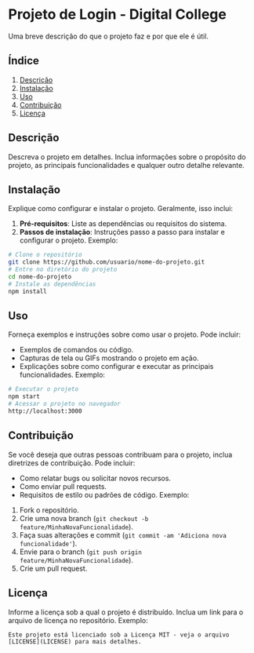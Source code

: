 # Projeto de Login - Digital College
Uma breve descrição do que o projeto faz e por que ele é útil.
## Índice
1. [Descrição](#descrição)
2. [Instalação](#instalação)
3. [Uso](#uso)
4. [Contribuição](#contribuição)
5. [Licença](#licença)
## Descrição
Descreva o projeto em detalhes. Inclua informações sobre o propósito do projeto, as principais funcionalidades e qualquer outro detalhe relevante.
## Instalação
Explique como configurar e instalar o projeto. Geralmente, isso inclui:
1. **Pré-requisitos**: Liste as dependências ou requisitos do sistema.
2. **Passos de instalação**: Instruções passo a passo para instalar e configurar o projeto.
Exemplo:
```bash
# Clone o repositório
git clone https://github.com/usuario/nome-do-projeto.git
# Entre no diretório do projeto
cd nome-do-projeto
# Instale as dependências
npm install
```
## Uso
Forneça exemplos e instruções sobre como usar o projeto. Pode incluir:
- Exemplos de comandos ou código.
- Capturas de tela ou GIFs mostrando o projeto em ação.
- Explicações sobre como configurar e executar as principais funcionalidades.
Exemplo:
```bash
# Executar o projeto
npm start
# Acessar o projeto no navegador
http://localhost:3000
```
## Contribuição
Se você deseja que outras pessoas contribuam para o projeto, inclua diretrizes de contribuição. Pode incluir:
- Como relatar bugs ou solicitar novos recursos.
- Como enviar pull requests.
- Requisitos de estilo ou padrões de código.
Exemplo:
1. Fork o repositório.
2. Crie uma nova branch (`git checkout -b feature/MinhaNovaFuncionalidade`).
3. Faça suas alterações e commit (`git commit -am 'Adiciona nova funcionalidade'`).
4. Envie para o branch (`git push origin feature/MinhaNovaFuncionalidade`).
5. Crie um pull request.
## Licença
Informe a licença sob a qual o projeto é distribuído. Inclua um link para o arquivo de licença no repositório.
Exemplo:
```
Este projeto está licenciado sob a Licença MIT - veja o arquivo [LICENSE](LICENSE) para mais detalhes.
